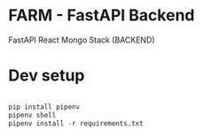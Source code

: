# FARM - FastAPI Backend
FastAPI React Mongo Stack (BACKEND)


# Dev setup
```python

pip install pipenv
pipenv shell
pipenv install -r requirements.txt

```
